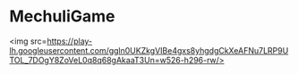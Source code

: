 <h1>MechuliGame</h1> 

<img src=https://play-lh.googleusercontent.com/ggln0UKZkgVIBe4gxs8yhgdgCkXeAFNu7LRP9UTOL_7DOgY8ZoVeL0q8q68gAkaaT3Un=w526-h296-rw/>

<a href="https://play.google.com/store/apps/details?id=com.Rteam.MechuliGame&hl=ko-KR" ></a>
